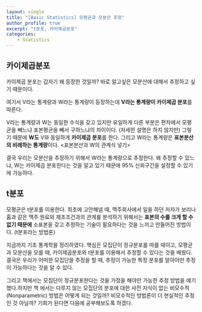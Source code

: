 ```yaml
---
layout: single
title: "[Basic Statistics] 모평균과 모분산 추정"
author_profile: true
excerpt: "t분포, 카이제곱분포"
categories:
    - Statistics
---
```


## 카이제곱분포

카이제곱 분포는 갑자기 왜 등장한 것일까? 바로 알고싶은 모분산에 대해서 추정하고 싶기 때문이다.

여기서 V라는 통계량과 W라는 통계량이 등장하는데 **V라는 통계량이 카이제곱 분포**를 따른다.

V라는 통계량과 W는 동일한 수식을 갖고 있지만 유일하게 다른 부분은 편차에서 모평균을 빼느냐 표본평균을 빼서 구하느냐의 차이이다. (자세한 설명은 하지 않지만) 그렇기 때문에 **W도** V와 동일하게 **카이제곱 분포**를 한다. 그리고 W라는 통계량은 **표본분산의 비례하는 통계량**이다. <표본분산과 W의 관계식 넣기>

결국 우리는 모분산을 추정하기 위해서 W라는 통계량으로 추정한다. 왜 추정할 수 있느냐, W는 카이제곱 분포한다는 것을 알고 있기 때문에 95%  신뢰구간을 설정할 수 있기에 가능하다.

## t분포

모평균은 t분포를 이용한다. 최초에 고안해낼 때, 맥주회사에서 일을 하던 저자가 보리나 홉과 같은 맥주 원료와 제조조건과의 관계를 분석하기 위해서는 **표본의 수를 크게 할 수 없기 때문에** 소표본을 갖고 추정하는 기술이 필요하다는 것을 느끼고 만들어진 방법이다. (t분포라는 방법론)

지금까지 기초 통계학을 정리하였다. 핵심은 모집단이 정규분포를 따를 때이고, 모평균과 모분산을 모를 때, 카이제곱분포와 t분포를 이용해서 추정할 수 있다는 것을 배웠다.
결국은 우리가 어떠한 모집단을 추정을 할 때, 추정이 가능한 특정 분포를 알아야만 추정이 가능하다는 것을 알 수 있다. 

그리고 책에서는 모집단이 정규분포한다는 것을 가정을 해야만 가능한 추정 방법을 얘기했다.하지만 책 에서는 다루지 않는 모집단의 분포에 대한 사전 지식이 없는 비모수적(Nonparametric) 방법은 어떻게 되는 것일까? 비모수적인 방법론이 더 현실적인 추정인 것 아닐까? 기회가 된다면 다음에 공부해보도록 하겠다.